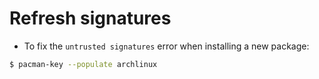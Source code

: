 # Refresh signatures
- To fix the `untrusted signatures` error when installing a new package:
```sh
$ pacman-key --populate archlinux
```
